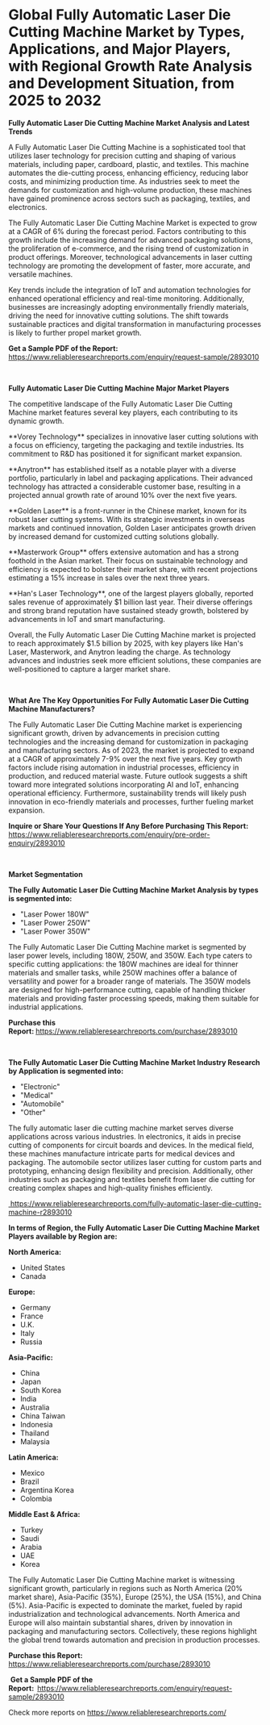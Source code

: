 <p><h1>Global Fully Automatic Laser Die Cutting Machine Market by Types, Applications, and Major Players, with Regional Growth Rate Analysis and Development Situation, from 2025 to 2032</h1></p><p><strong>Fully Automatic Laser Die Cutting Machine Market Analysis and Latest Trends</strong></p>
<p><p>A Fully Automatic Laser Die Cutting Machine is a sophisticated tool that utilizes laser technology for precision cutting and shaping of various materials, including paper, cardboard, plastic, and textiles. This machine automates the die-cutting process, enhancing efficiency, reducing labor costs, and minimizing production time. As industries seek to meet the demands for customization and high-volume production, these machines have gained prominence across sectors such as packaging, textiles, and electronics.</p><p>The Fully Automatic Laser Die Cutting Machine Market is expected to grow at a CAGR of 6% during the forecast period. Factors contributing to this growth include the increasing demand for advanced packaging solutions, the proliferation of e-commerce, and the rising trend of customization in product offerings. Moreover, technological advancements in laser cutting technology are promoting the development of faster, more accurate, and versatile machines. </p><p>Key trends include the integration of IoT and automation technologies for enhanced operational efficiency and real-time monitoring. Additionally, businesses are increasingly adopting environmentally friendly materials, driving the need for innovative cutting solutions. The shift towards sustainable practices and digital transformation in manufacturing processes is likely to further propel market growth.</p></p>
<p><strong>Get a Sample PDF of the Report:&nbsp;</strong> <a href="https://www.reliableresearchreports.com/enquiry/request-sample/2893010?utm_campaign=2487&utm_medium=2&utm_source=Github&utm_content=ia&utm_term=15032025&utm_id=fully-automatic-laser-die-cutting-machine">https://www.reliableresearchreports.com/enquiry/request-sample/2893010</a></p>
<p>&nbsp;</p>
<p><strong>Fully Automatic Laser Die Cutting Machine Major Market Players</strong></p>
<p><p>The competitive landscape of the Fully Automatic Laser Die Cutting Machine market features several key players, each contributing to its dynamic growth. </p><p>**Vorey Technology** specializes in innovative laser cutting solutions with a focus on efficiency, targeting the packaging and textile industries. Its commitment to R&D has positioned it for significant market expansion.</p><p>**Anytron** has established itself as a notable player with a diverse portfolio, particularly in label and packaging applications. Their advanced technology has attracted a considerable customer base, resulting in a projected annual growth rate of around 10% over the next five years.</p><p>**Golden Laser** is a front-runner in the Chinese market, known for its robust laser cutting systems. With its strategic investments in overseas markets and continued innovation, Golden Laser anticipates growth driven by increased demand for customized cutting solutions globally. </p><p>**Masterwork Group** offers extensive automation and has a strong foothold in the Asian market. Their focus on sustainable technology and efficiency is expected to bolster their market share, with recent projections estimating a 15% increase in sales over the next three years.</p><p>**Han's Laser Technology**, one of the largest players globally, reported sales revenue of approximately $1 billion last year. Their diverse offerings and strong brand reputation have sustained steady growth, bolstered by advancements in IoT and smart manufacturing.</p><p>Overall, the Fully Automatic Laser Die Cutting Machine market is projected to reach approximately $1.5 billion by 2025, with key players like Han's Laser, Masterwork, and Anytron leading the charge. As technology advances and industries seek more efficient solutions, these companies are well-positioned to capture a larger market share.</p></p>
<p>&nbsp;</p>
<p><strong>What Are The Key Opportunities For Fully Automatic Laser Die Cutting Machine Manufacturers?</strong></p>
<p><p>The Fully Automatic Laser Die Cutting Machine market is experiencing significant growth, driven by advancements in precision cutting technologies and the increasing demand for customization in packaging and manufacturing sectors. As of 2023, the market is projected to expand at a CAGR of approximately 7-9% over the next five years. Key growth factors include rising automation in industrial processes, efficiency in production, and reduced material waste. Future outlook suggests a shift toward more integrated solutions incorporating AI and IoT, enhancing operational efficiency. Furthermore, sustainability trends will likely push innovation in eco-friendly materials and processes, further fueling market expansion.</p></p>
<p><strong>Inquire or Share Your Questions If Any Before Purchasing This Report:</strong> <a href="https://www.reliableresearchreports.com/enquiry/pre-order-enquiry/2893010?utm_campaign=2487&utm_medium=2&utm_source=Github&utm_content=ia&utm_term=15032025&utm_id=fully-automatic-laser-die-cutting-machine">https://www.reliableresearchreports.com/enquiry/pre-order-enquiry/2893010</a></p>
<p>&nbsp;</p>
<p><strong>Market Segmentation</strong></p>
<p><strong>The Fully Automatic Laser Die Cutting Machine Market Analysis by types is segmented into:</strong></p>
<p><ul><li>"Laser Power 180W"</li><li>"Laser Power 250W"</li><li>"Laser Power 350W"</li></ul></p>
<p><p>The Fully Automatic Laser Die Cutting Machine market is segmented by laser power levels, including 180W, 250W, and 350W. Each type caters to specific cutting applications: the 180W machines are ideal for thinner materials and smaller tasks, while 250W machines offer a balance of versatility and power for a broader range of materials. The 350W models are designed for high-performance cutting, capable of handling thicker materials and providing faster processing speeds, making them suitable for industrial applications.</p></p>
<p><strong>Purchase this Report:&nbsp;</strong><a href="https://www.reliableresearchreports.com/purchase/2893010?utm_campaign=2487&utm_medium=2&utm_source=Github&utm_content=ia&utm_term=15032025&utm_id=fully-automatic-laser-die-cutting-machine">https://www.reliableresearchreports.com/purchase/2893010</a></p>
<p>&nbsp;</p>
<p><strong>The Fully Automatic Laser Die Cutting Machine Market Industry Research by Application is segmented into:</strong></p>
<p><ul><li>"Electronic"</li><li>"Medical"</li><li>"Automobile"</li><li>"Other"</li></ul></p>
<p><p>The fully automatic laser die cutting machine market serves diverse applications across various industries. In electronics, it aids in precise cutting of components for circuit boards and devices. In the medical field, these machines manufacture intricate parts for medical devices and packaging. The automobile sector utilizes laser cutting for custom parts and prototyping, enhancing design flexibility and precision. Additionally, other industries such as packaging and textiles benefit from laser die cutting for creating complex shapes and high-quality finishes efficiently.</p></p>
<p><a href="https://www.reliableresearchreports.com/fully-automatic-laser-die-cutting-machine-r2893010?utm_campaign=2487&utm_medium=2&utm_source=Github&utm_content=ia&utm_term=15032025&utm_id=fully-automatic-laser-die-cutting-machine">&nbsp;https://www.reliableresearchreports.com/fully-automatic-laser-die-cutting-machine-r2893010</a></p>
<p><strong>In terms of Region, the Fully Automatic Laser Die Cutting Machine Market Players available by Region are:</strong></p>
<p>
    <p> <strong> North America: </strong>
        <ul>
            <li>United States</li>
            <li>Canada</li>
        </ul>
        </p> 
    <p> <strong> Europe: </strong>
        <ul>
            <li>Germany</li>
            <li>France</li>
            <li>U.K.</li>
            <li>Italy</li>
            <li>Russia</li>
        </ul>
        </p> 
    <p> <strong> Asia-Pacific: </strong>
        <ul>
            <li>China</li>
            <li>Japan</li>
            <li>South Korea</li>
            <li>India</li>
            <li>Australia</li>
            <li>China Taiwan</li>
            <li>Indonesia</li>
            <li>Thailand</li>
            <li>Malaysia</li>
        </ul>
        </p> 
    <p> <strong> Latin America: </strong>
        <ul>
            <li>Mexico</li>
            <li>Brazil</li>
            <li>Argentina Korea</li>
            <li>Colombia</li>
        </ul>
        </p> 
    <p> <strong> Middle East & Africa: </strong>
        <ul>
            <li>Turkey</li>
            <li>Saudi</li>
            <li>Arabia</li>
            <li>UAE</li>
            <li>Korea</li>
        </ul>
    </p>
    </p>
<p><p>The Fully Automatic Laser Die Cutting Machine market is witnessing significant growth, particularly in regions such as North America (20% market share), Asia-Pacific (35%), Europe (25%), the USA (15%), and China (5%). Asia-Pacific is expected to dominate the market, fueled by rapid industrialization and technological advancements. North America and Europe will also maintain substantial shares, driven by innovation in packaging and manufacturing sectors. Collectively, these regions highlight the global trend towards automation and precision in production processes.</p></p>
<p><strong>Purchase this Report: </strong><a href="https://www.reliableresearchreports.com/purchase/2893010?utm_campaign=2487&utm_medium=2&utm_source=Github&utm_content=ia&utm_term=15032025&utm_id=fully-automatic-laser-die-cutting-machine">https://www.reliableresearchreports.com/purchase/2893010</a></p>
<p>&nbsp;<strong>Get a Sample PDF of the Report:&nbsp;&nbsp;</strong><a href="https://www.reliableresearchreports.com/enquiry/request-sample/2893010?utm_campaign=2487&utm_medium=2&utm_source=Github&utm_content=ia&utm_term=15032025&utm_id=fully-automatic-laser-die-cutting-machine">https://www.reliableresearchreports.com/enquiry/request-sample/2893010</a></p>
<p><strong></strong></p>
<p>Check more reports on <a href="https://www.reliableresearchreports.com/?utm_campaign=2487&utm_medium=2&utm_source=Github&utm_content=ia&utm_term=15032025&utm_id=fully-automatic-laser-die-cutting-machine">https://www.reliableresearchreports.com/</a></p>